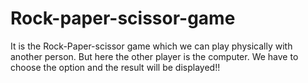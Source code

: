 # Rock-paper-scissor-game
It is the Rock-Paper-scissor game which we can play physically with another person. But here the other player is the computer. We have to choose the option and the result will be displayed!! 


